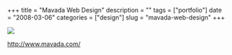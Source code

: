 +++
title = "Mavada Web Design"
description = ""
tags = ["portfolio"]
date = "2008-03-06"
categories = ["design"]
slug = "mavada-web-design"
+++


 

  <div id="screens-thumbs" class="clearfix">
    <div class="txt-center" id="design-submission"><a href="http://www.mavada.com/"><img id='bluga-thumbnail-852' class='bluga-thumbnail large' src='//konigi.com/media/bluga/
wt47f2790e85f41_0.jpg'/></a></div>  
  </div>   
<p><a href="http://www.mavada.com/">http://www.mavada.com/</a></p>




